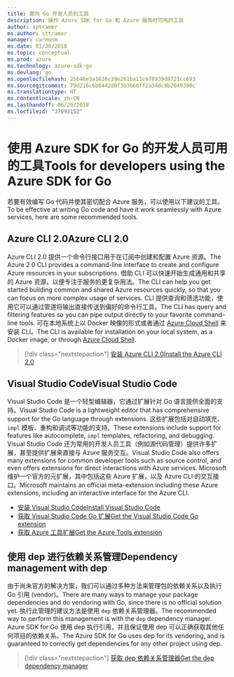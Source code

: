 ```yaml
---
title: 面向 Go 开发人员的工具
description: 操作 Azure SDK for Go 和 Azure 服务时可用的工具
author: sptramer
ms.author: sttramer
manager: carmonm
ms.date: 01/30/2018
ms.topic: conceptual
ms.prod: azure
ms.technology: azure-sdk-go
ms.devlang: go
ms.openlocfilehash: 25b46e3a1636c39e261ba11c6f8939d8721cc693
ms.sourcegitcommit: 79d216c6b0442d0f3b3660ff2a34dc8b2049390c
ms.translationtype: HT
ms.contentlocale: zh-CN
ms.lasthandoff: 06/29/2018
ms.locfileid: "37093152"
---
```

# <a name="tools-for-developers-using-the-azure-sdk-for-go"></a><span data-ttu-id="03ba3-103">使用 Azure SDK for Go 的开发人员可用的工具</span><span class="sxs-lookup"><span data-stu-id="03ba3-103">Tools for developers using the Azure SDK for Go</span></span>

<span data-ttu-id="03ba3-104">若要有效编写 Go 代码并使其密切配合 Azure 服务，可以使用以下建议的工具。</span><span class="sxs-lookup"><span data-stu-id="03ba3-104">To be effective at writing Go code and have it work seamlessly with Azure services, here are some recommended tools.</span></span>

## <a name="azure-cli-20"></a><span data-ttu-id="03ba3-105">Azure CLI 2.0</span><span class="sxs-lookup"><span data-stu-id="03ba3-105">Azure CLI 2.0</span></span>

<span data-ttu-id="03ba3-106">Azure CLI 2.0 提供一个命令行接口用于在订阅中创建和配置 Azure 资源。</span><span class="sxs-lookup"><span data-stu-id="03ba3-106">The Azure 2.0 CLI provides a command-line interface to create and configure Azure resources in your subscriptions.</span></span> <span data-ttu-id="03ba3-107">借助 CLI 可以快速开始生成通用和共享的 Azure 资源，以便专注于服务的更复杂用法。</span><span class="sxs-lookup"><span data-stu-id="03ba3-107">The CLI can help you get started building common and shared Azure resources quickly, so that you can focus on more complex usage of services.</span></span> <span data-ttu-id="03ba3-108">CLI 提供查询和筛选功能，使用它可以通过管道将输出直接传送到偏好的命令行工具。</span><span class="sxs-lookup"><span data-stu-id="03ba3-108">The CLI has query and filtering features so you can pipe output directly to your favorite command-line tools.</span></span> <span data-ttu-id="03ba3-109">可在本地系统上以 Docker 映像的形式或者通过 [Azure Cloud Shell](https://docs.microsoft.com/en-us/azure/cloud-shell/overview) 来安装 CLI。</span><span class="sxs-lookup"><span data-stu-id="03ba3-109">The CLI is available for installation on your local system, as a Docker image, or through [Azure Cloud Shell](https://docs.microsoft.com/en-us/azure/cloud-shell/overview).</span></span>

> [!div class="nextstepaction"]
> [<span data-ttu-id="03ba3-110">安装 Azure CLI 2.0</span><span class="sxs-lookup"><span data-stu-id="03ba3-110">Install the Azure CLI 2.0</span></span>](/cli/azure/install-azure-cli)

## <a name="visual-studio-code"></a><span data-ttu-id="03ba3-111">Visual Studio Code</span><span class="sxs-lookup"><span data-stu-id="03ba3-111">Visual Studio Code</span></span>

<span data-ttu-id="03ba3-112">Visual Studio Code 是一个轻型编辑器，它通过扩展针对 Go 语言提供全面的支持。</span><span class="sxs-lookup"><span data-stu-id="03ba3-112">Visual Studio Code is a lightweight editor that has comprehensive support for the Go language through extensions.</span></span> <span data-ttu-id="03ba3-113">这些扩展包括对自动填充、`impl` 模板、重构和调试等功能的支持。</span><span class="sxs-lookup"><span data-stu-id="03ba3-113">These extensions include support for features like autocomplete, `impl` templates, refactoring, and debugging.</span></span> <span data-ttu-id="03ba3-114">Visual Studio Code 还为常用的开发人员工具（例如源代码管理）提供许多扩展，甚至提供扩展来直接与 Azure 服务交互。</span><span class="sxs-lookup"><span data-stu-id="03ba3-114">Visual Studio Code also offers many extensions for common developer tools such as source control, and even offers extensions for direct interactions with Azure services.</span></span> <span data-ttu-id="03ba3-115">Microsoft 维护一个官方的元扩展，其中包括这些 Azure 扩展，以及 Azure CLI 的交互接口。</span><span class="sxs-lookup"><span data-stu-id="03ba3-115">Microsoft maintains an official meta-extension including these Azure extensions, including an interactive interface for the Azure CLI.</span></span>

* [<span data-ttu-id="03ba3-116">安装 Visual Studio Code</span><span class="sxs-lookup"><span data-stu-id="03ba3-116">Install Visual Studio Code</span></span>](https://code.visualstudio.com/Download)
* [<span data-ttu-id="03ba3-117">获取 Visual Studio Code Go 扩展</span><span class="sxs-lookup"><span data-stu-id="03ba3-117">Get the Visual Studio Code Go extension</span></span>](https://code.visualstudio.com/docs/languages/go)
* [<span data-ttu-id="03ba3-118">获取 Azure 工具扩展</span><span class="sxs-lookup"><span data-stu-id="03ba3-118">Get the Azure Tools extension</span></span>](https://marketplace.visualstudio.com/items?itemName=ms-vscode.vscode-azureextensionpack)

## <a name="dependency-management-with-dep"></a><span data-ttu-id="03ba3-119">使用 dep 进行依赖关系管理</span><span class="sxs-lookup"><span data-stu-id="03ba3-119">Dependency management with dep</span></span>

<span data-ttu-id="03ba3-120">由于尚未官方的解决方案，我们可以通过多种方法来管理包的依赖关系以及执行 Go 引用 (vendor)。</span><span class="sxs-lookup"><span data-stu-id="03ba3-120">There are many ways to manage your package dependencies and do vendoring with Go, since there is no official solution yet.</span></span> <span data-ttu-id="03ba3-121">执行此管理的建议方法是使用 `dep` 依赖关系管理器。</span><span class="sxs-lookup"><span data-stu-id="03ba3-121">The recommended way to perform this management is with the `dep` dependency manager.</span></span> <span data-ttu-id="03ba3-122">Azure SDK for Go 使用 dep 执行引用，并且保证使用 dep 可以正确获取其他任何项目的依赖关系。</span><span class="sxs-lookup"><span data-stu-id="03ba3-122">The Azure SDK for Go uses dep for its vendoring, and is guaranteed to correctly get dependencies for any other project using dep.</span></span>

> [!div class="nextstepaction"]
> [<span data-ttu-id="03ba3-123">获取 dep 依赖关系管理器</span><span class="sxs-lookup"><span data-stu-id="03ba3-123">Get the dep dependency manager</span></span>](https://github.com/golang/dep)
